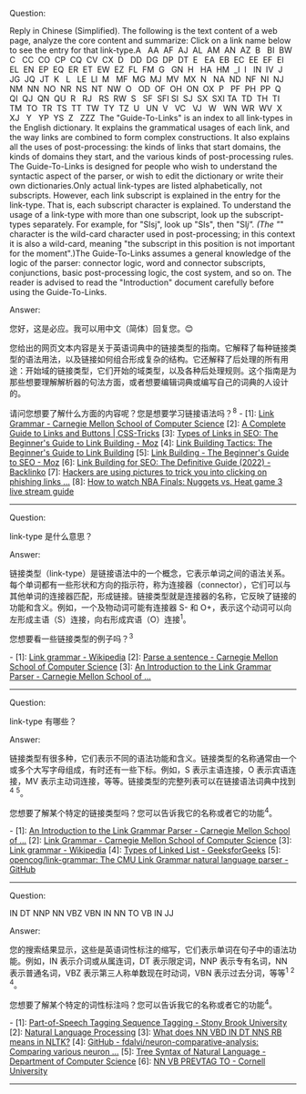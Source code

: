 Question:

Reply in Chinese (Simplified).
The following is the text content of a web page, analyze the core content and summarize:
Click on a link name below to see the entry for that link-type.A   AA  AF  AJ  AL  AM  AN  AZ  B   BI  BW  C   CC  CO  CP  CQ  CV  CX  D   DD  DG  DP  DT  E   EA  EB  EC  EE  EF  EI  EL  EN  EP  EQ  ER  ET  EW  EZ  FL  FM  G   GN  H   HA  HM  _I  I   IN  IV  J   JG  JQ  JT  K   L   LE  LI  M   MF  MG  MJ  MV  MX  N   NA  ND  NF  NI  NJ  NM  NN  NO  NR  NS  NT  NW  O   OD  OF  OH  ON  OX  P   PF  PH  PP  Q   QI  QJ  QN  QU  R   RJ   RS  RW  S   SF  SFI SI  SJ  SX  SXI TA  TD  TH  TI  TM  TO  TR  TS  TT  TW  TY  TZ  U   UN  V   VC   VJ   W   WN  WR  WV  X   XJ   Y   YP  YS  Z   ZZZ  The "Guide-To-Links" is an index to all link-types in the English dictionary. It explains the grammatical usages of each link, and the way links are combined to form complex constructions. It also explains all the uses of post-processing: the kinds of links that start domains, the kinds of domains they start, and the various kinds of post-processing rules. The Guide-To-Links is designed for people who wish to understand the syntactic aspect of the parser, or wish to edit the dictionary or write their own dictionaries.Only actual link-types are listed alphabetically, not subscripts. However, each link subscript is explained in the entry for the link-type. That is, each subscript character is explained. To understand the usage of a link-type with more than one subscript, look up the subscript-types separately. For example, for "SIsj", look up "SIs", then "SI*j". (The "*" character is the wild-card character used in post-processing; in this context it is also a wild-card, meaning "the subscript in this position is not important for the moment".)The Guide-To-Links assumes a general knowledge of the logic of the parser: connector logic, word and connector subscripts, conjunctions, basic post-processing logic, the cost system, and so on. The reader is advised to read the "Introduction" document carefully before using the Guide-To-Links.

Answer:

您好，这是必应。我可以用中文（简体）回复您。😊

您给出的网页文本内容是关于英语词典中的链接类型的指南。它解释了每种链接类型的语法用法，以及链接如何组合形成复杂的结构。它还解释了后处理的所有用途：开始域的链接类型，它们开始的域类型，以及各种后处理规则。这个指南是为那些想要理解解析器的句法方面，或者想要编辑词典或编写自己的词典的人设计的。

请问您想要了解什么方面的内容呢？您是想要学习链接语法吗？<sup>8</sup>
\-
\[1]: [Link Grammar - Carnegie Mellon School of Computer Science](https://www.link.cs.cmu.edu/link/)
\[2]: [A Complete Guide to Links and Buttons | CSS-Tricks](https://css-tricks.com/a-complete-guide-to-links-and-buttons/)
\[3]: [Types of Links in SEO: The Beginner's Guide to Link Building - Moz](https://moz.com/beginners-guide-to-link-building/types-of-links)
\[4]: [Link Building Tactics: The Beginner's Guide to Link Building](https://moz.com/beginners-guide-to-link-building/tactics)
\[5]: [Link Building - The Beginner's Guide to SEO - Moz](https://moz.com/beginners-guide-to-seo/growing-popularity-and-links)
\[6]: [Link Building for SEO: The Definitive Guide (2022) - Backlinko](https://backlinko.com/link-building)
\[7]: [Hackers are using pictures to trick you into clicking on phishing links ...](https://www.tomsguide.com/news/hackers-are-using-pictures-to-trick-users-into-clicking-on-malicious-links-dont-fall-for-this)
\[8]: [How to watch NBA Finals: Nuggets vs. Heat game 3 live stream guide](https://www.businessinsider.com/guides/streaming/how-to-watch-nba-finals-nuggets-vs-heat-game-3-2023-6)

<hr/>

Question:

link-type 是什么意思？

Answer:

链接类型（link-type）是链接语法中的一个概念，它表示单词之间的语法关系。每个单词都有一些形状和方向的指示符，称为连接器（connector），它们可以与其他单词的连接器匹配，形成链接。链接类型就是连接器的名称，它反映了链接的功能和含义。例如，一个及物动词可能有连接器 S- 和 O+，表示这个动词可以向左形成主语（S）连接，向右形成宾语（O）连接<sup>1</sup>。

您想要看一些链接类型的例子吗？<sup>3</sup>

\-
\[1]: [Link grammar - Wikipedia](https://en.wikipedia.org/wiki/Link_grammar)
\[2]: [Parse a sentence - Carnegie Mellon School of Computer Science](https://www.link.cs.cmu.edu/link/submit-sentence-4.html)
\[3]: [An Introduction to the Link Grammar Parser - Carnegie Mellon School of ...](https://www.link.cs.cmu.edu/link/dict/introduction.html)

<hr/>

Question:

link-type 有哪些？

Answer:

链接类型有很多种，它们表示不同的语法功能和含义。链接类型的名称通常由一个或多个大写字母组成，有时还有一些下标。例如，S 表示主语连接，O 表示宾语连接，MV 表示主动词连接，等等。链接类型的完整列表可以在链接语法词典中找到<sup>4</sup> <sup>5</sup>。

您想要了解某个特定的链接类型吗？您可以告诉我它的名称或者它的功能<sup>4</sup>。

\-
\[1]: [An Introduction to the Link Grammar Parser - Carnegie Mellon School of ...](https://www.link.cs.cmu.edu/link/dict/introduction.html)
\[2]: [Link Grammar - Carnegie Mellon School of Computer Science](https://www.link.cs.cmu.edu/link/)
\[3]: [Link grammar - Wikipedia](https://en.wikipedia.org/wiki/Link_grammar)
\[4]: [Types of Linked List - GeeksforGeeks](https://www.geeksforgeeks.org/types-of-linked-list/)
\[5]: [opencog/link-grammar: The CMU Link Grammar natural language parser - GitHub](https://github.com/opencog/link-grammar)

<hr/>

Question:

IN
DT
NNP
NN
VBZ
VBN
IN
NN
TO
VB
IN
JJ


Answer:

您的搜索结果显示，这些是英语词性标注的缩写，它们表示单词在句子中的语法功能。例如，IN 表示介词或从属连词，DT 表示限定词，NNP 表示专有名词，NN 表示普通名词，VBZ 表示第三人称单数现在时动词，VBN 表示过去分词，等等<sup>1</sup> <sup>2</sup> <sup>4</sup>。

您想要了解某个特定的词性标注吗？您可以告诉我它的名称或者它的功能<sup>4</sup>。

\-
\[1]: [Part-of-Speech Tagging Sequence Tagging - Stony Brook University](https://www3.cs.stonybrook.edu/~ychoi/cse628/lecture/05-pos.pdf)
\[2]: [Natural Language Processing](https://people.ischool.berkeley.edu/~dbamman/nlpF17/slides/11_crf_lstm.pdf)
\[3]: [What does NN VBD IN DT NNS RB means in NLTK?](https://stackoverflow.com/questions/29332851/what-does-nn-vbd-in-dt-nns-rb-means-in-nltk)
\[4]: [GitHub - fdalvi/neuron-comparative-analysis: Comparing various neuron ...](https://github.com/fdalvi/neuron-comparative-analysis)
\[5]: [Tree Syntax of Natural Language - Department of Computer Science](https://www.cs.cornell.edu/courses/cs474/2004fa/lec1.pdf)
\[6]: [NN VB PREVTAG TO - Cornell University](http://www.csic.cornell.edu/201/natural_language/conrule.html)

<hr/>

